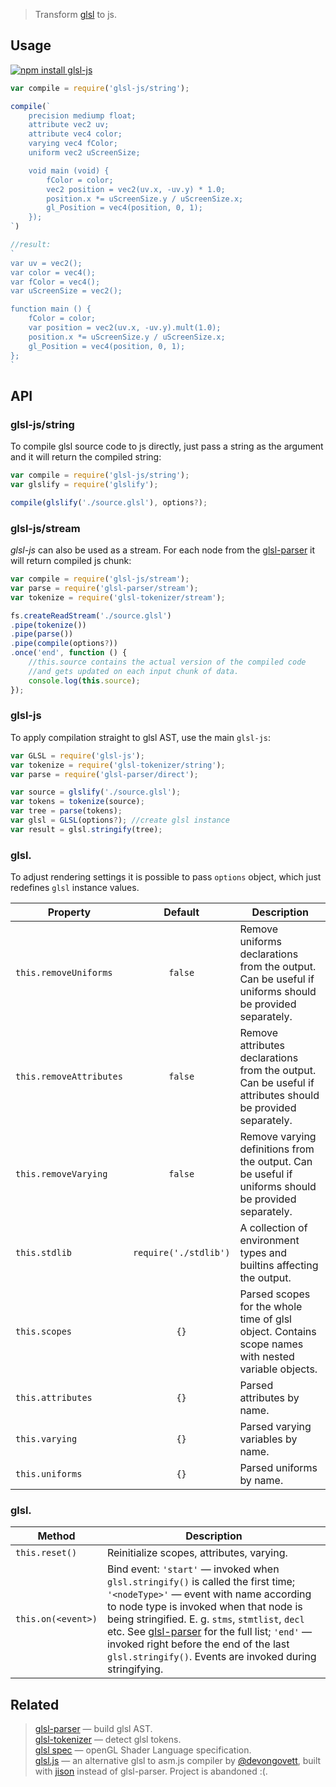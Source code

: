 > Transform [glsl](https://www.opengl.org/documentation/glsl/) to js.

## Usage

[![npm install glsl-js](https://nodei.co/npm/glsl-js.png?mini=true)](https://npmjs.org/package/glsl-js/)

```js
var compile = require('glsl-js/string');

compile(`
	precision mediump float;
	attribute vec2 uv;
	attribute vec4 color;
	varying vec4 fColor;
	uniform vec2 uScreenSize;

	void main (void) {
		fColor = color;
		vec2 position = vec2(uv.x, -uv.y) * 1.0;
		position.x *= uScreenSize.y / uScreenSize.x;
		gl_Position = vec4(position, 0, 1);
	});
`)

//result:
`
var uv = vec2();
var color = vec4();
var fColor = vec4();
var uScreenSize = vec2();

function main () {
	fColor = color;
	var position = vec2(uv.x, -uv.y).mult(1.0);
	position.x *= uScreenSize.y / uScreenSize.x;
	gl_Position = vec4(position, 0, 1);
};
`
```


## API

### glsl-js/string

To compile glsl source code to js directly, just pass a string as the argument and it will return the compiled string:

```js
var compile = require('glsl-js/string');
var glslify = require('glslify');

compile(glslify('./source.glsl'), options?);
```

### glsl-js/stream

_glsl-js_ can also be used as a stream. For each node from the [glsl-parser](http://stack.gl/packages/#stackgl/glsl-parser) it will return compiled js chunk:

```js
var compile = require('glsl-js/stream');
var parse = require('glsl-parser/stream');
var tokenize = require('glsl-tokenizer/stream');

fs.createReadStream('./source.glsl')
.pipe(tokenize())
.pipe(parse())
.pipe(compile(options?))
.once('end', function () {
	//this.source contains the actual version of the compiled code
	//and gets updated on each input chunk of data.
	console.log(this.source);
});
```

### glsl-js

To apply compilation straight to glsl AST, use the main `glsl-js`:

```js
var GLSL = require('glsl-js');
var tokenize = require('glsl-tokenizer/string');
var parse = require('glsl-parser/direct');

var source = glslify('./source.glsl');
var tokens = tokenize(source);
var tree = parse(tokens);
var glsl = GLSL(options?); //create glsl instance
var result = glsl.stringify(tree);
```

### glsl.<property>

To adjust rendering settings it is possible to pass `options` object, which just redefines `glsl` instance values.

| Property | Default | Description |
|---|:---:|---|
| `this.removeUniforms` | `false` | Remove uniforms declarations from the output. Can be useful if uniforms should be provided separately. |
| `this.removeAttributes` | `false` | Remove attributes declarations from the output. Can be useful if attributes should be provided separately. |
| `this.removeVarying` | `false` | Remove varying definitions from the output. Can be useful if uniforms should be provided separately. |
| `this.stdlib` | `require('./stdlib')` | A collection of environment types and builtins affecting the output. |
| `this.scopes` | `{}` | Parsed scopes for the whole time of glsl object. Contains scope names with nested variable objects. |
| `this.attributes` | `{}` | Parsed attributes by name. |
| `this.varying` | `{}` | Parsed varying variables by name. |
| `this.uniforms` | `{}` | Parsed uniforms by name. |

### glsl.<method>

| Method | Description |
|---|---|
| `this.reset()` | Reinitialize scopes, attributes, varying. |
| `this.on(<event>)` | Bind event: `'start'` — invoked when `glsl.stringify()` is called the first time; `'<nodeType>'` — event with name according to node type is invoked when that node is being stringified. E. g. `stms`, `stmtlist`, `decl` etc. See [glsl-parser](https://github.com/stackgl/glsl-parser) for the full list; `'end'` — invoked right before the end of the last `glsl.stringify()`. Events are invoked during stringifying. |


## Related

> [glsl-parser](http://stack.gl/packages/#stackgl/glsl-parser) — build glsl AST.</br>
> [glsl-tokenizer](http://stack.gl/packages/#stackgl/glsl-tokenizer) — detect glsl tokens.</br>
> [glsl spec](https://www.opengl.org/documentation/glsl/) — openGL Shader Language specification.</br>
> [glsl.js](https://npmjs.org/package/glsl) — an alternative glsl to asm.js compiler by [@devongovett](https://github.com/devongovett), built with [jison](https://npmjs.org/package/jison) instead of glsl-parser. Project is abandoned :(.</br>